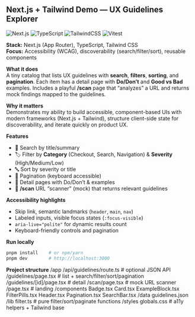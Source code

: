 ## Next.js + Tailwind Demo — UX Guidelines Explorer

![Next.js](https://img.shields.io/badge/Next.js-13+-000000?logo=nextdotjs&logoColor=white&style=for-the-badge)
![TypeScript](https://img.shields.io/badge/TypeScript-5+-3178C6?logo=typescript&logoColor=white&style=for-the-badge)
![TailwindCSS](https://img.shields.io/badge/TailwindCSS-3+-38B2AC?logo=tailwindcss&logoColor=white&style=for-the-badge)
![Vitest](https://img.shields.io/badge/Tested_with-Vitest-6E9F18?logo=vitest&logoColor=white&style=for-the-badge)

**Stack:** Next.js (App Router), TypeScript, Tailwind CSS  
**Focus:** Accessibility (WCAG), discoverability (search/filter/sort), reusable components

**What it does**  
A tiny catalog that lists UX guidelines with **search**, **filters**, **sorting**, and **pagination**. Each item has a detail page with **Do/Don’t** and **Good vs Bad** examples. Includes a playful **/scan** page that “analyzes” a URL and returns mock findings mapped to the guidelines.

**Why it matters**  
Demonstrates my ability to build accessible, component-based UIs with modern frameworks (Next.js + Tailwind), structure client-side state for discoverability, and iterate quickly on product UX.

**Features**
- 🔎 Search by title/summary  
- 🏷️ Filter by **Category** (Checkout, Search, Navigation) & **Severity** (High/Medium/Low)  
- 🔤 Sort by severity or title  
- 📄 Pagination (keyboard accessible)  
- 🧭 Detail pages with Do/Don’t & examples  
- 🧪 **/scan** URL “scanner” (mock) that returns relevant guidelines

**Accessibility highlights**
- Skip link, semantic landmarks (`header`, `main`, `nav`)  
- Labeled inputs, visible focus states (`:focus-visible`)  
- `aria-live="polite"` for dynamic results count  
- Keyboard-friendly controls and pagination

**Run locally**
```bash
pnpm install    # or npm/yarn
pnpm dev        # http://localhost:3000
```

**Project structure**
/app
  /api/guidelines/route.ts   # optional JSON API
  /guidelines/page.tsx       # list + search/filter/sort/pagination
  /guidelines/[id]/page.tsx  # detail
  /scan/page.tsx             # mock URL scanner
  /page.tsx                  # landing
/components
  Badge.tsx  Card.tsx  ExampleBlock.tsx  FilterPills.tsx
  Header.tsx  Pagination.tsx  SearchBar.tsx
/data
  guidelines.json
/lib
  filter.ts                  # pure filter/sort/paginate functions
/styles
  globals.css                # a11y helpers + Tailwind base



